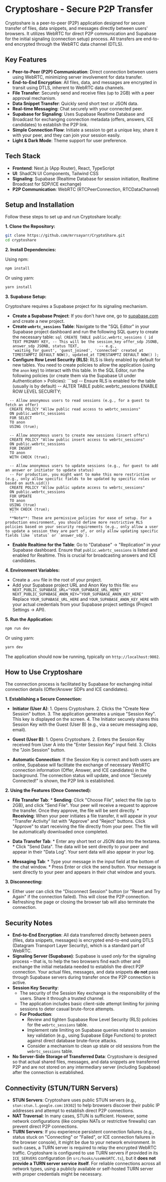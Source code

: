 
# Cryptoshare - Secure P2P Transfer

Cryptoshare is a peer-to-peer (P2P) application designed for secure transfer of files, data snippets, and messages directly between users' browsers. It utilizes WebRTC for direct P2P communication and Supabase for the initial signaling (connection setup) process. All transfers are end-to-end encrypted through the WebRTC data channel (DTLS).

## Key Features

*   **Peer-to-Peer (P2P) Communication**: Direct connection between users using WebRTC, minimizing server involvement for data transfer.
*   **End-to-End Encryption**: All files, data, and messages are encrypted in transit using DTLS, inherent to WebRTC data channels.
*   **File Transfer**: Securely send and receive files (up to 2GB) with a peer approval mechanism.
*   **Data Snippet Transfer**: Quickly send short text or JSON data.
*   **Real-time Messaging**: Chat securely with your connected peer.
*   **Supabase for Signaling**: Uses Supabase Realtime Database and Broadcast for exchanging connection metadata (offers, answers, ICE candidates) to establish the P2P link.
*   **Simple Connection Flow**: Initiate a session to get a unique key, share it with your peer, and they can join your session easily.
*   **Light & Dark Mode**: Theme support for user preference.

## Tech Stack

*   **Frontend**: Next.js (App Router), React, TypeScript
*   **UI**: ShadCN UI Components, Tailwind CSS
*   **Signaling**: Supabase (Realtime Database for session initiation, Realtime Broadcast for SDP/ICE exchange)
*   **P2P Communication**: WebRTC (RTCPeerConnection, RTCDataChannel)

## Setup and Installation

Follow these steps to set up and run Cryptoshare locally:

**1. Clone the Repository:**

```bash
git clone https://github.com/mrrsayarr/CryptoShare.git
cd cryptoshare
```

**2. Install Dependencies:**

Using npm:
```bash
npm install
```
Or using yarn:
```bash
yarn install
```

**3. Supabase Setup:**

Cryptoshare requires a Supabase project for its signaling mechanism.

   *   **Create a Supabase Project**: If you don't have one, go to [supabase.com](https://supabase.com) and create a new project.
   *   **Create `webrtc_sessions` Table**:
      Navigate to the "SQL Editor" in your Supabase project dashboard and run the following SQL query to create the necessary table:
      ```sql
      CREATE TABLE public.webrtc_sessions (
        id TEXT PRIMARY KEY, -- This will be the session_key
        offer_sdp JSONB,
        answer_sdp JSONB,
        status TEXT,         -- e.g., 'waiting_for_guest', 'guest_joined', 'connected'
        created_at TIMESTAMPTZ DEFAULT NOW(),
        updated_at TIMESTAMPTZ DEFAULT NOW()
      );
      ```
   *   **Configure Row Level Security (RLS)**:
      RLS is likely enabled by default for new tables. You need to create policies to allow the application (using the `anon` key) to interact with this table.
      In the SQL Editor, run the following policies (or create them via the Supabase UI under Authentication > Policies):
      ```sql
      -- Ensure RLS is enabled for the table (usually is by default)
      -- ALTER TABLE public.webrtc_sessions ENABLE ROW LEVEL SECURITY;

      -- Allow anonymous users to read sessions (e.g., for a guest to fetch an offer)
      CREATE POLICY "Allow public read access to webrtc_sessions"
      ON public.webrtc_sessions
      FOR SELECT
      TO anon
      USING (true);

      -- Allow anonymous users to create new sessions (insert offers)
      CREATE POLICY "Allow public insert access to webrtc_sessions"
      ON public.webrtc_sessions
      FOR INSERT
      TO anon
      WITH CHECK (true);

      -- Allow anonymous users to update sessions (e.g., for guest to add an answer or initiator to update status)
      -- For production, you might want to make this more restrictive (e.g., only allow specific fields to be updated by specific roles or based on auth.uid())
      CREATE POLICY "Allow public update access to webrtc_sessions"
      ON public.webrtc_sessions
      FOR UPDATE
      TO anon
      USING (true)
      WITH CHECK (true);
      ```
      **Note**: These are permissive policies for ease of setup. For a production environment, you should define more restrictive RLS policies based on your security requirements (e.g., only allow a user to update a session they are part of, or only allow updating specific fields like `status` or `answer_sdp`).
   *   **Enable Realtime for the Table**:
      Go to "Database" -> "Replication" in your Supabase dashboard. Ensure that `public.webrtc_sessions` is listed and enabled for Realtime. This is crucial for broadcasting answers and ICE candidates.

**4. Environment Variables:**

   *   Create a `.env` file in the root of your project.
   *   Add your Supabase project URL and Anon Key to this file:
      ```env
      NEXT_PUBLIC_SUPABASE_URL="YOUR_SUPABASE_URL_HERE"
      NEXT_PUBLIC_SUPABASE_ANON_KEY="YOUR_SUPABASE_ANON_KEY_HERE"
      ```
      Replace `YOUR_SUPABASE_URL_HERE` and `YOUR_SUPABASE_ANON_KEY_HERE` with your actual credentials from your Supabase project settings (Project Settings -> API).

**5. Run the Application:**

```bash
npm run dev
```
Or using yarn:
```bash
yarn dev
```
The application should now be running, typically on `http://localhost:9002`.

## How to Use Cryptoshare

The connection process is facilitated by Supabase for exchanging initial connection details (Offer/Answer SDPs and ICE candidates).

**1. Establishing a Secure Connection:**

   *   **Initiator (User A)**:
      1.  Opens Cryptoshare.
      2.  Clicks the "Create New Session" button.
      3.  The application generates a unique "Session Key". This key is displayed on the screen.
      4.  The Initiator securely shares this Session Key with the Guest (User B) (e.g., via a secure messaging app, email).

   *   **Guest (User B)**:
      1.  Opens Cryptoshare.
      2.  Enters the Session Key received from User A into the "Enter Session Key" input field.
      3.  Clicks the "Join Session" button.

   *   **Automatic Connection**:
      If the Session Key is correct and both users are online, Supabase will facilitate the exchange of necessary WebRTC connection information (Offer, Answer, and ICE candidates) in the background. The connection status will update, and once "Securely Connected!" is shown, the P2P link is established.

**2. Using the Features (Once Connected):**

   *   **File Transfer Tab**:
      *   **Sending**: Click "Choose File", select the file (up to 2GB), and click "Send File". Your peer will receive a request to approve the transfer. Once they approve, the file will be sent directly.
      *   **Receiving**: When your peer initiates a file transfer, it will appear in your "Transfer Activity" list with "Approve" and "Reject" buttons. Click "Approve" to start receiving the file directly from your peer. The file will be automatically downloaded once completed.

   *   **Data Transfer Tab**:
      *   Enter any short text or JSON data into the textarea.
      *   Click "Send Data". The data will be sent directly to your peer and appear in their "Data Log". Your sent data will also appear in your log.

   *   **Messaging Tab**:
      *   Type your message in the input field at the bottom of the chat window.
      *   Press Enter or click the send button. Your message is sent directly to your peer and appears in their chat window and yours.

**3. Disconnecting:**

   *   Either user can click the "Disconnect Session" button (or "Reset and Try Again" if the connection failed). This will close the P2P connection.
   *   Refreshing the page or closing the browser tab will also terminate the connection.

## Security Notes

*   **End-to-End Encryption**: All data transferred directly between peers (files, data snippets, messages) is encrypted end-to-end using DTLS (Datagram Transport Layer Security), which is a standard part of WebRTC.
*   **Signaling Server (Supabase)**: Supabase is used *only* for the signaling process – that is, to help the two browsers find each other and exchange the initial metadata needed to establish the direct P2P connection. Your actual files, messages, and data snippets **do not** pass through Supabase servers during transfer once the P2P connection is active.
*   **Session Key Security**:
    *   The security of the Session Key exchange is the responsibility of the users. Share it through a trusted channel.
    *   The application includes basic client-side attempt limiting for joining sessions to deter casual brute-force attempts.
    *   **For Production**:
        *   Review and tighten Supabase Row Level Security (RLS) policies for the `webrtc_sessions` table.
        *   Implement rate limiting on Supabase queries related to session key validation (e.g., using Supabase Edge Functions) to protect against direct database brute-force attacks.
        *   Consider a mechanism to clean up stale or old sessions from the `webrtc_sessions` table.
*   **No Server-Side Storage of Transferred Data**: Cryptoshare is designed so that actual shared files, messages, and data snippets are transferred P2P and are not stored on any intermediary server (including Supabase) after the connection is established.

## Connectivity (STUN/TURN Servers)

*   **STUN Servers**: Cryptoshare uses public STUN servers (e.g., `stun:stun.l.google.com:19302`) to help browsers discover their public IP addresses and attempt to establish direct P2P connections.
*   **NAT Traversal**: In many cases, STUN is sufficient. However, some network configurations (like complex NATs or restrictive firewalls) can prevent direct P2P connections.
*   **TURN Servers**: If you experience persistent connection failures (e.g., status stuck on "Connecting" or "Failed", or ICE connection failures in the browser console), it might be due to your network environment. In such cases, a TURN server is required to relay the encrypted WebRTC traffic. Cryptoshare is configured to use TURN servers if provided in its `ICE_SERVERS` configuration (in `src/hooks/useWebRTC.ts`), but it **does not provide a TURN server service itself**. For reliable connections across all network types, using a publicly available or self-hosted TURN server with proper credentials might be necessary.
